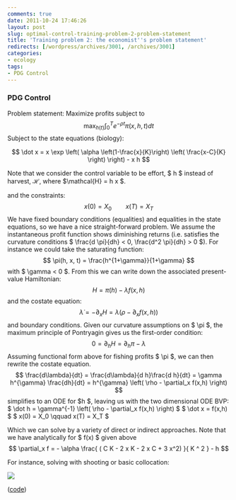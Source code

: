 ```yaml
---
comments: true
date: 2011-10-24 17:46:26
layout: post
slug: optimal-control-training-problem-2-problem-statement
title: 'Training problem 2: the economist''s problem statement'
redirects: [/wordpress/archives/3001, /archives/3001]
categories:
- ecology
tags:
- PDG Control
---
```


### PDG Control


Problem statement: Maximize profits subject to
$$\max_{h(t)} \int_0^T e^{-\rho t} \pi(x, h, t) dt $$
Subject to the state equations (biology):

$$ \dot x = x \exp \left( \alpha \left(1-\frac{x}{K}\right) \left( \frac{x-C}{K} \right) \right) - x h $$

Note that we consider the control variable to be effort, $ h $ instead of harvest, $\mathcal{H}$, where $\mathcal{H} = h x $.

and the constraints:
$$ x(0) = X_0 \qquad x(T) = X_T $$
We have fixed boundary conditions (equalities) and equalities in the state equations, so we have a nice straight-forward problem. We assume the instantaneous profit function shows diminishing returns (i.e. satisfies the curvature conditions
$ \frac{d \pi}{dh} < 0, \frac{d^2 \pi}{dh} > 0 $). For instance we could take the saturating function:
$$ \pi(h, x, t) = \frac{h^{1+\gamma}}{1+\gamma} $$
with $ \gamma < 0 $.
From this we can write down the associated present-value Hamiltonian:
$$ H = \pi(h) - \lambda f(x,h) $$
and the costate equation:
$$ \dot \lambda = -\partial_x H = \lambda \left( \rho - \partial_x f(x,h) \right) $$
and boundary conditions. Given our curvature assumptions on $ \pi $, the maximum principle of Pontryagin gives us the first-order condition:
$$ 0 = \partial_h H = \partial_h \pi - \lambda$$
Assuming functional form above for fishing profits $ \pi $, we can then rewrite the costate equation.
$$ \frac{d\lambda}{dt} = \frac{d\lambda}{d h}\frac{d h}{dt} = \gamma h^{\gamma} \frac{dh}{dt} = h^{\gamma} \left( \rho - \partial_x f(x,h) \right) $$
simplifies to an ODE for $h $, leaving us with the two dimensional ODE BVP:
$ \dot h = \gamma^{-1} \left( \rho - \partial_x f(x,h) \right) $
$ \dot x = f(x,h) $
$ x(0) = X_0 \qquad x(T) = X_T $

Which we can solve by a variety of direct or indirect approaches. Note that we have analytically for $ f(x) $ given above
$$ \partial_x f = - \alpha \frac{ ( C K - 2 x K - 2 x C + 3 x^2) }{ K ^ 2 } - h $$

For instance, solving with shooting or basic collocation:

![]( http://farm7.staticflickr.com/6059/6279431460_c76e58240d_o.png )


([code](https://github.com/cboettig/pdg_control/blob/master/training_prob2_collocation.R))
